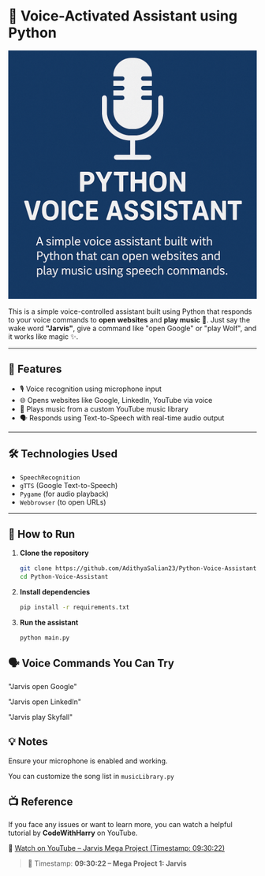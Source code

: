 # 🤖 Voice-Activated Assistant using Python

![Jarvis Voice Assistant Banner](Python%20Assistant.png)

This is a simple voice-controlled assistant built using Python that responds to your voice commands to **open websites** and **play music** 🎵. Just say the wake word **"Jarvis"**, give a command like "open Google" or "play Wolf", and it works like magic ✨.

---

## 🚀 Features
- 🎙️ Voice recognition using microphone input  
- 🌐 Opens websites like Google, LinkedIn, YouTube via voice  
- 🎵 Plays music from a custom YouTube music library  
- 🗣️ Responds using Text-to-Speech with real-time audio output  

---

## 🛠️ Technologies Used
- `SpeechRecognition`  
- `gTTS` (Google Text-to-Speech)  
- `Pygame` (for audio playback)  
- `Webbrowser` (to open URLs)  

---

## 🔧 How to Run

1. **Clone the repository**
   ```bash
   git clone https://github.com/AdithyaSalian23/Python-Voice-Assistant.git
   cd Python-Voice-Assistant
   ```

2. **Install dependencies**
   ```bash
   pip install -r requirements.txt
   ```

3. **Run the assistant**
   ```bash
   python main.py
   ```

## 🗣️ Voice Commands You Can Try

"Jarvis open Google"

"Jarvis open LinkedIn"

"Jarvis play Skyfall"

## 💡 Notes

Ensure your microphone is enabled and working.

You can customize the song list in `musicLibrary.py`

## 📺 Reference

If you face any issues or want to learn more, you can watch a helpful tutorial by **CodeWithHarry** on YouTube.

🔗 [Watch on YouTube – Jarvis Mega Project (Timestamp: 09:30:22)](https://youtu.be/UrsmFxEIp5k?feature=shared)

> 🧠 Timestamp: **09:30:22 – Mega Project 1: Jarvis**
